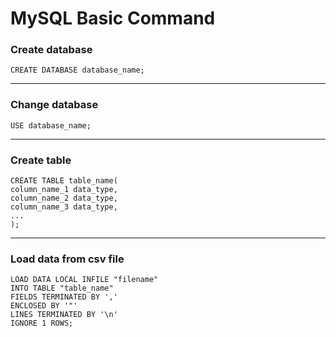 # MySQL Basic Command #
### Create database ###
	CREATE DATABASE database_name;
___
### Change database ###
	USE database_name;
___
### Create table ###
	CREATE TABLE table_name(
	column_name_1 data_type,
	column_name_2 data_type,
	column_name_3 data_type,
	...
	);
___
### Load data from csv file ###
	LOAD DATA LOCAL INFILE "filename"
	INTO TABLE "table_name"
	FIELDS TERMINATED BY ','
	ENCLOSED BY '"'
	LINES TERMINATED BY '\n'
	IGNORE 1 ROWS;
